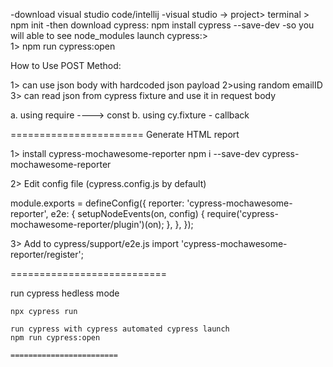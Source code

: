 -download visual studio code/intellij
-visual studio -> project> terminal > npm init
-then download cypress: npm install cypress --save-dev
-so you will able to see node_modules
launch cypress:>   
1> npm run cypress:open

How to Use POST Method: 

1> can use json body with hardcoded json payload
2>using random emailID
3> can read json from cypress fixture and use it in request body
 
a. using require ----> const
b. using cy.fixture - callback

=======================
Generate HTML report 

1> install cypress-mochawesome-reporter
    npm i --save-dev cypress-mochawesome-reporter

2> Edit config file (cypress.config.js by default)

module.exports = defineConfig({
  reporter: 'cypress-mochawesome-reporter',
  e2e: {
    setupNodeEvents(on, config) {
      require('cypress-mochawesome-reporter/plugin')(on);
    },
  },
});


3> Add to cypress/support/e2e.js
   import 'cypress-mochawesome-reporter/register';

   ===========================

   run cypress hedless mode 

    npx cypress run

    run cypress with cypress automated cypress launch 
    npm run cypress:open

    ========================